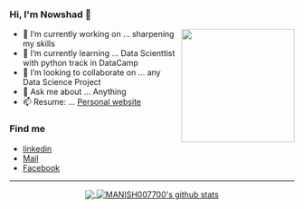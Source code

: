 
### Hi, I'm Nowshad 👋
<img align='right' src="https://media.giphy.com/media/4fLr6kOk9uFrO/giphy.gif" width="200">


- 🔭 I’m currently working on ... sharpening my skills
- 🌱 I’m currently learning ... Data Scienttist with python track in DataCamp 
- 👯 I’m looking to collaborate on ... any Data Science Project
- 💬 Ask me about ... Anything
- 📫 Resume: ... [Personal website](https://nowshad7.github.io/)

### Find me 
- [linkedin](https://www.linkedin.com/in/rh-nowshad/)
- [Mail](https://mail.google.com/mail/u/0/?view=cm&fs=1&to=nowshad21aug@gmail.com.com&su=SUBJECT&body=BODY&tf=1)
- [Facebook](https://www.facebook.com/rhnowshad/)

--------------------------------------------------------------------------------------------------------------------------------------------------------------------------------


<p align="center">
<a href="https://github.com/nowshad7">
  <img align="center" src="https://github-readme-stats.vercel.app/api/top-langs/?username=nowshad7&theme=dark&layout=compact&exclude_repo=IoT-Libraries,Hackerrank-Codes" />
  <img align="center" src="https://github-readme-stats.vercel.app/api?username=nowshad7&show_icons=true&theme=dark&count_private=true&icon_color=439975&text_color=6e6e6e" alt="MANISH007700's github stats"/>
</a></p>
<br>

[linkedin]: https://www.linkedin.com/in/rh-nowshad/
[Mail]: https://mail.google.com/mail/u/0/?view=cm&fs=1&to=nowshad21aug@gmail.com.com&su=SUBJECT&body=BODY&tf=1
[fb]: https://www.facebook.com/rhnowshad/
